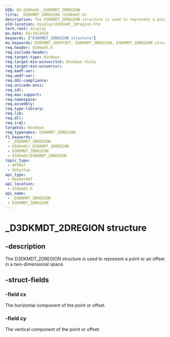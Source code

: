 ```yaml
---
UID: NS:d3dkmdt._D3DKMDT_2DREGION
title: _D3DKMDT_2DREGION (d3dkmdt.h)
description: The D3DKMDT_2DREGION structure is used to represent a point or an offset in a two-dimensional space.
old-location: display\d3dkmdt_2dregion.htm
tech.root: display
ms.date: 05/10/2018
keywords: ["D3DKMDT_2DREGION structure"]
ms.keywords: D3DKMDT_2DOFFSET, D3DKMDT_2DREGION, D3DKMDT_2DREGION structure [Display Devices], DmStructs_8f1640ee-c790-4617-a1fe-913510b2cfad.xml, _D3DKMDT_2DREGION, d3dkmdt/D3DKMDT_2DREGION, display.d3dkmdt_2dregion
req.header: d3dkmdt.h
req.include-header: 
req.target-type: Windows
req.target-min-winverclnt: Windows Vista
req.target-min-winversvr: 
req.kmdf-ver: 
req.umdf-ver: 
req.ddi-compliance: 
req.unicode-ansi: 
req.idl: 
req.max-support: 
req.namespace: 
req.assembly: 
req.type-library: 
req.lib: 
req.dll: 
req.irql: 
targetos: Windows
req.typenames: D3DKMDT_2DREGION
f1_keywords:
 - _D3DKMDT_2DREGION
 - d3dkmdt/_D3DKMDT_2DREGION
 - D3DKMDT_2DREGION
 - d3dkmdt/D3DKMDT_2DREGION
topic_type:
 - APIRef
 - kbSyntax
api_type:
 - HeaderDef
api_location:
 - d3dkmdt.h
api_name:
 - _D3DKMDT_2DREGION
 - D3DKMDT_2DREGION
---
```


# _D3DKMDT_2DREGION structure


## -description

The D3DKMDT_2DREGION structure is used to represent a point or an offset in a two-dimensional space.

## -struct-fields

### -field cx

The horizontal component of the point or offset.

### -field cy

The vertical component of the point or offset.

